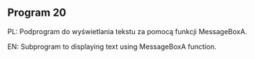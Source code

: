 ## Program 20

PL: Podprogram do wyświetlania tekstu za pomocą funkcji MessageBoxA. 

EN: Subprogram to displaying text using MessageBoxA function.